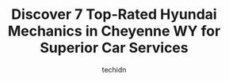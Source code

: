 ---
layout: ampstory
image: https://images.unsplash.com/photo-1629935643068-f5b616b00655?ixlib=rb-4.0.3&ixid=MnwxMjA3fDB8MHxwaG90by1wYWdlfHx8fGVufDB8fHx8&auto=format&fit=crop&w=640&h=853&q=80
author: techidn
featured: false
description: If youre in need of trustworthy and skilled Hyundai Mechanic in Cheyenne WY, USA, youll be pleased to discover the 7 best Hyundai Mechanic in town. Their expertise and commitment to custom
title: Discover 7 Top-Rated Hyundai Mechanics in Cheyenne WY for Superior Car Services
cover:
   title: Discover 7 Top-Rated Hyundai Mechanics in Cheyenne WY for Superior Car Services
   subtitle: Rickpate
   background: https://images.unsplash.com/photo-1629935643068-f5b616b00655?ixlib=rb-4.0.3&ixid=MnwxMjA3fDB8MHxwaG90by1wYWdlfHx8fGVufDB8fHx8&auto=format&fit=crop&w=640&h=853&q=80

pages: 
 - layout: thirds
   top: <h1>#1 Ken Garff Hyundai Cheyenne</h1>
   bottom: "<p>Marc is awesome, very polite and friendly and does whatever he can do to help you out it was a very pleasant buying experience would highly recommend!!! He got everything</p>"
   background: https://www.knot35.com/toplist/wp-content/uploads/2023/06/best-hyundai-mechanic-1-in-cheyenne-wy-1685841487.jpeg
   backgroundblur: true
 - layout: thirds
   top: <h1>#2 Caliber Collision</h1>
   bottom: "<p>821 W Lincolnway, Cheyenne, WY 82001, United States</p>"
   background: https://www.knot35.com/toplist/wp-content/uploads/2023/06/best-hyundai-mechanic-2-in-cheyenne-wy-1685841488.jpeg
   cta:
      link: https://www.knot35.com/toplist/discover-7-top-rated-hyundai-mechanics-in-cheyenne-wy-for-superior-car-services/
      text: Discover 7 Top-Rated Hyundai Mechanics in Cheyenne WY for Superior Car Services
 - layout: thirds
   top: <h1>#3 Ken Garff Collision Center Cheyenne</h1>
   bottom: "<p>2300 Westland Rd, Cheyenne, WY 82001, United States</p>"
   background: https://www.knot35.com/toplist/wp-content/uploads/2023/06/best-hyundai-mechanic-3-in-cheyenne-wy-1685841488.jpeg
   cta:
      link: https://www.knot35.com/toplist/discover-7-top-rated-hyundai-mechanics-in-cheyenne-wy-for-superior-car-services/
      text: Discover 7 Top-Rated Hyundai Mechanics in Cheyenne WY for Superior Car Services
 - layout: thirds
   top: <h1>#4 TNT Customs - Auto & Jeep Shop</h1>
   bottom: "<p>807 S Greeley Hwy, Cheyenne, WY 82007, United States</p>"
   background: https://images.unsplash.com/photo-1553949345-eb786bb3f7ba?ixlib=rb-4.0.3&ixid=MnwxMjA3fDB8MHxwaG90by1wYWdlfHx8fGVufDB8fHx8&auto=format&fit=crop&w=640&h=853&q=80
   cta:
      link: https://www.knot35.com/toplist/discover-7-top-rated-hyundai-mechanics-in-cheyenne-wy-for-superior-car-services/
      text: Discover 7 Top-Rated Hyundai Mechanics in Cheyenne WY for Superior Car Services
 - layout: thirds
   top: <h1>#5 Mr Diesel & Auto Repair</h1>
   bottom: "<p>2518 S Greeley Hwy, Cheyenne, WY 82007, United States</p>"
   background: https://images.unsplash.com/photo-1615749413727-825b59a857b5?ixlib=rb-4.0.3&ixid=MnwxMjA3fDB8MHxwaG90by1wYWdlfHx8fGVufDB8fHx8&auto=format&fit=crop&w=640&h=853&q=80
   cta:
      link: https://www.knot35.com/toplist/discover-7-top-rated-hyundai-mechanics-in-cheyenne-wy-for-superior-car-services/
      text: Discover 7 Top-Rated Hyundai Mechanics in Cheyenne WY for Superior Car Services
 - layout: thirds
   top: <h1>#6 Ridge Equipment & Truck Repair</h1>
   bottom: "<p>2400 Etchepare Dr, Cheyenne, WY 82007, United States</p>"
   background: https://images.unsplash.com/photo-1604871000636-074fa5117945?ixlib=rb-4.0.3&ixid=MnwxMjA3fDB8MHxwaG90by1wYWdlfHx8fGVufDB8fHx8&auto=format&fit=crop&w=640&h=853&q=80
   cta:
      link: https://www.knot35.com/toplist/discover-7-top-rated-hyundai-mechanics-in-cheyenne-wy-for-superior-car-services/
      text: Discover 7 Top-Rated Hyundai Mechanics in Cheyenne WY for Superior Car Services
 - layout: thirds
   top: <h1>#7 Automotive Repair Specialists</h1>
   bottom: "<p>305 E Fox Farm Rd, Cheyenne, WY 82007, United States</p>"
   background: https://images.unsplash.com/photo-1608411404720-c8f0417bcdba?ixlib=rb-4.0.3&ixid=MnwxMjA3fDB8MHxwaG90by1wYWdlfHx8fGVufDB8fHx8&auto=format&fit=crop&w=640&h=853&q=80
   cta:
      link: https://www.knot35.com/toplist/discover-7-top-rated-hyundai-mechanics-in-cheyenne-wy-for-superior-car-services/
      text: Discover 7 Top-Rated Hyundai Mechanics in Cheyenne WY for Superior Car Services
 - layout: thirds
   middle: Continue reading...
   background: https://images.unsplash.com/photo-1632260260864-caf7fde5ec36?ixlib=rb-4.0.3&ixid=MnwxMjA3fDB8MHxwaG90by1wYWdlfHx8fGVufDB8fHx8&auto=format&fit=crop&w=640&h=853&q=80
   cta:
      link: https://www.knot35.com/toplist/discover-7-top-rated-hyundai-mechanics-in-cheyenne-wy-for-superior-car-services/
      text: Discover 7 Top-Rated Hyundai Mechanics in Cheyenne WY for Superior Car Services
      
---
